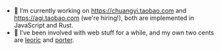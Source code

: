 - 🔭 I’m currently working on <https://chuangyi.taobao.com> and <https://agi.taobao.com> (we're hiring!), both are implemented in JavaScript and Rust.
- 🌱 I’ve been involved with web stuff for a while, and my own two cents are [leoric](https://github.com/cyjake/leoric) and [porter](https://github.com/porterhq/porter).
